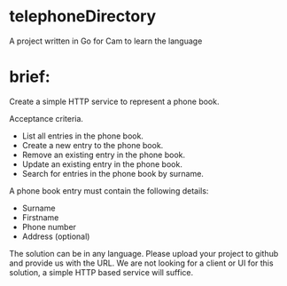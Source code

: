 # telephoneDirectory
A project written in Go for Cam to learn the language

# brief:
Create a simple HTTP service to represent a phone book.

Acceptance criteria.
- List all entries in the phone book.
- Create a new entry to the phone book.
- Remove an existing entry in the phone book.
- Update an existing entry in the phone book.
- Search for entries in the phone book by surname.

A phone book entry must contain the following details:
- Surname
- Firstname
- Phone number
- Address (optional)

The solution can be in any language. Please upload your project to github and provide us with the URL.
We are not looking for a client or UI for this solution, a simple HTTP based service will suffice.
